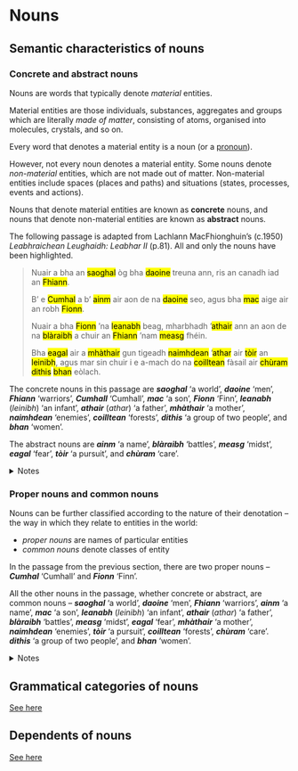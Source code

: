 # Nouns

## Semantic characteristics of nouns

### Concrete and abstract nouns

Nouns are words that typically denote *material* entities.

Material entities are those individuals, substances, aggregates and groups which are literally *made of matter*, consisting of atoms, organised into molecules, crystals, and so on. 

Every word that denotes a material entity is a noun (or a [pronoun](pronouns.md)). 

However, not every noun denotes a material entity. Some nouns denote *non-material* entities, which are not made out of matter. Non-material entities include spaces (places and paths) and situations (states, processes, events and actions).

Nouns that denote material entities are known as **concrete** nouns, and nouns that denote non-material entities are known as **abstract** nouns. 

The following passage is adapted from Lachlann MacFhionghuin’s (c.1950) *Leabhraichean Leughaidh: Leabhar II* (p.81). All and only the nouns have been highlighted.

> Nuair a bha an <mark title="concrete: ‘a world’">saoghal</mark> òg bha <mark title="concrete: ‘men’">daoine</mark> treuna ann, ris an canadh iad an <mark title="concrete: ‘warriors’">Fhiann</mark>.
>
> B’ e <mark title="concrete: ‘Cumhal’">Cumhal</mark> a b’ <mark title="abstract: ‘a name’">ainm</mark> air aon de na <mark title="concrete: ‘men’">daoine</mark> seo, agus bha <mark title="concrete: ‘a son’">mac</mark> aige air an robh <mark title="concrete: ‘Finn’">Fionn</mark>.
>
> Nuair a bha <mark title="concrete: ‘Finn’">Fionn</mark> ’na <mark title="concrete: ‘an infant’">leanabh</mark> beag, mharbhadh ’<mark title="concrete: ‘a father’">athair</mark> ann an aon de na <mark title="abstract: ‘battles’">blàraibh</mark> a chuir an <mark title="concrete: ‘warriors’">Fhiann</mark> ’nam <mark title="abstract: ‘midst’">measg</mark> fhéin.
>
> Bha <mark title="abstract: ‘fear’">eagal</mark> air a <mark title="concrete: ‘a mother’">mhàthair</mark> gun tigeadh <mark title="concrete: ‘enemies’">naimhdean</mark> ’<mark title="concrete: ‘a father’">athar</mark> air <mark title="abstract: ‘a pursuit’">tòir</mark> an <mark title="concrete: ‘an infant’">leinibh</mark>, agus mar sin chuir i e a-mach do na <mark title="concrete: ‘forests’">coilltean</mark> fàsail air <mark title="abstract: ‘care’">chùram</mark> <mark title="concrete: ‘a group of two people’">dithis</mark> <mark title="concrete: ‘women’">bhan</mark> eòlach. 

The concrete nouns in this passage are
***saoghal*** ‘a world’,
***daoine*** ‘men’,
***Fhiann*** ‘warriors’,
***Cumhall*** ‘Cumhall’,
***mac*** ‘a son’,
***Fionn*** ‘Finn’,
***leanabh*** (*leinibh*) ‘an infant’,
***athair*** (*athar*) ‘a father’,
***mhàthair*** ‘a mother’,
***naimhdean*** ‘enemies’,
***coilltean*** ‘forests’,
***dithis*** ‘a group of two people’, and
***bhan*** ‘women’.

The abstract nouns are 
***ainm*** ‘a name’,
***blàraibh*** ‘battles’,
***measg*** ‘midst’,
***eagal*** ‘fear’,
***tòir*** ‘a pursuit’, and
***chùram*** ‘care’.

<details>
  <summary>Notes</summary>

- Some readers might be uncomfortable seeing words like ***measg***, ***tòir*** and perhaps even ***chùram*** classified as (abstract) nouns in the above, preferring to think of them as parts of (complex) *prepositions* rather than words in and of themselves. This is a false binary – *measg*, *tòir* and *chùram* are **both** components of prepositional compounds **and** (perhaps fossilised) nouns.
  
- The (concrete) noun ***dithis*** ‘a group of two people’ is most accurately classified as a (concrete) noun with numeric meaning, rather than as a numeral *per se*.

- Nouns have been defined in broadly similar terms by other grammarians of Gaelic:
  > Nouns are a time-stable class denoting entities, places and objects, as well as concepts that have similar grammatical behaviour. Examples of nouns are *ubhal* ‘apple’, *nighean* ‘girl’, *clann* ‘children’, *beachd* ‘opinion’, *astar* ‘distance’, *Dòmhnall* ‘Donald’ and *Glaschu* ‘Glasgow’. (Lamb 2024: 37)
  > 
  > Tha ainmear ’na ainm air duine no air nì, m.e. *boireannach*; *balach*; *bòrd*; *doras*. (Cox 2017: §55)
  >
  > Ainmear eas-cruthach, a tha ’na ainm air rudeigin nach cluinn, nach fhaic, agus ris nach bean duine, m.e. *an fhìrinn*; *an t-slàinte*; *am bàs*; *a’ bheatha*; *a’ chogais* 7c – seach *bòrd*; *doras* 7c a tha ’na ainmearan cruthach. (Cox 2017: §56(v))
</details>

### Proper nouns and common nouns

Nouns can be further classified according to the nature of their denotation – the way in which they relate to entities in the world:
- *proper nouns* are names of particular entities
- *common nouns* denote classes of entity

In the passage from the previous section, there are two proper nouns – ***Cumhal*** ‘Cumhall’ and ***Fionn*** ‘Finn’. 

All the other nouns in the passage, whether concrete or abstract, are common nouns – 
***saoghal*** ‘a world’,
***daoine*** ‘men’,
***Fhiann*** ‘warriors’,
***ainm*** ‘a name’,
***mac*** ‘a son’,
***leanabh*** (*leinibh*) ‘an infant’,
***athair*** (*athar*) ‘a father’,
***blàraibh*** ‘battles’,
***measg*** ‘midst’,
***eagal*** ‘fear’,
***mhàthair*** ‘a mother’,
***naimhdean*** ‘enemies’,
***tòir*** ‘a pursuit’,
***coilltean*** ‘forests’,
***chùram*** ‘care’.
***dithis*** ‘a group of two people’, and
***bhan*** ‘women’.

<details>
  <summary>Notes</summary>

- Proper nouns are always capitalised in writing, even when they do not occur as the first word in a sentence. However, not all capitalised nouns in the middle of a sentence are proper nouns. For example, ***Fhiann*** ‘warriors’ in the passage above is correctly classified as a common noun. It is capitalised in the text because it is the core element (the ‘head’) of a phrase, ***an Fhiann*** ‘the Warriors’, which is being presented as the name of a particular group of men (cf. ‘the Fenians’). Moreover, even though ***an Fhiann*** is a name, it would be incorrect to characterise it as a proper noun, since it is not a noun.
  
- The dimensions of concrete vs. abstract and proper vs. common are not truly orthogonal. It seems that all proper nouns are concrete, and hence that all abstract nouns are common.

- The distinction between proper and common nouns is familiar from the work of other grammarians of Gaelic (even if they typically confuse proper nouns with names in general):
  >  Gaelic has two broad noun categories: common nouns and proper nouns. Common nouns are the physical and abstract entities that we discuss regularly in language, such as ‘bird’, ‘mountain’ or ‘philosophy’. Proper nouns are those items that we normally capitalise in writing, such as persons (‘Donald’) and places (‘Cape Breton’).” (Lamb 2024: 46)
  > 
  > Tha diofar sheòrsaichean ainmearan ann: (i) Ainmear cumanta, a tha na ainm air rudeigin bitheanta, m.e. *boireannach*; *cat*; *bròg*; *sùil*; *aran*; *taigh*. (ii) Ainmear sònraichte, a tha na ainm air duine, air àite no air rudeigin àraidh, m.e. *Mòrag*; *Seumas*; *Glaschu*; *BBC ALBA*; *an Gearasdan*. (iii) [...] (Cox 2017: §56)
  >
  > **noun**: the name of a thing or concept (e.g. “train”, “beauty”) or of a person or place (i.e. proper nouns, e.g. “Dr Who”, “Italy”). (Byrne 2002: 15)
  
- Note that Cox (2017: §56) lists five other classes of noun in addition to common and proper nouns – collective nouns (*ainmear trusaidh* eg. *clann*, *muinntir*, *òigridh*, *crodh*, *dream*, *eunlaith*, *gràisg*), quantity nouns (*ainmear meud* eg. *falt*, *feur*, *bainne*, *uisge*, *gainmheach*), abstract nouns (*ainmear eas-cruthach* – see above), compound nouns (*ainmear fillte* eg. *taigh-beag*, *cailleach-dhubh*, *trom-laighe*), verbal nouns (*ainmear gnìomhaireach* eg. *dèanamh*, *iarraidh*, *ithe*, *tuigsinn*, *bruidhinn*). For present purposes, and with the obvious exception of his ‘compound nouns’ (many of which are not even nouns at all), these are best understood as semantic sub-classes of common noun.
</details>

## Grammatical categories of nouns

[See here](nouns-grammatical_categories.md)

## Dependents of nouns

[See here](noun-dependents.md)






